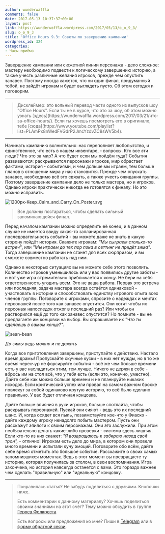 ```yaml
---
author: wunderwaffla
comments: false
date: 2017-05-13 10:37:37+00:00
layout: post
link: https://wunderwaffla.wordpress.com/2017/05/13/o_o_9_3/
slug: o_o_9_3
title: 'Office Hours 9.3: Советы по завершению кампании'
wordpress_id: 324
categories:
- Часы приёма
---
```


Завершение кампании или сюжетной линии персонажа - дело сложное: мастеру необходимо подвести к логическому завершению историю, а также учесть различные желания игроков, прежде чем опустить занавес. Поэтому иногда кажется, что ни один финал, придуманный тобой, не зайдёт игрокам и будет выглядеть пусто. Об этом сегодня и поговорим.

<!-- more -->



* * *





<blockquote>Дисклеймер: это вольный перевод части одного из выпусков шоу "Office Hours". Если ты не в курсе, что это за шоу, об этом можно узнать [здесь](https://wunderwaffla.wordpress.com/2017/03/21/что-за-office-hours/). Если ты хочешь посмотреть его в оригинале, тебе [сюда](https://www.youtube.com/playlist?list=PLAmPx8nWedFVGdrP2JmcYzdvZC8sWV5b4).</blockquote>





* * *



Начинать кампанию волнительно: нас переполняет любопытство, и единственное, что есть в нашем инвентаре, - вопросы. Кто все эти люди? Что это за мир? А что будет если мы пойдём туда? События развиваются: раскрываются персонажи игроков, мир обрастает фактами, история - событиями, и чем дольше мы играем, тем больше планов в отношении мира у нас становится. Прежде чем опускать занавес, необходимо всё это связать, а также учесть ожидания группы. Поэтому завершение кампании дело не только мастера, но и игроков. Однако игроки практически никогда не готовятся к финалу. Но это можно исправить.

![1200px-Keep_Calm_and_Carry_On_Poster.svg](https://wunderwaffla.files.wordpress.com/2017/05/1200px-keep_calm_and_carry_on_poster-svg.png)



<blockquote>Все должны постараться, чтобы сделать сильный запоминающейся финал. </blockquote>



Перед началом кампании можно определить её конец, и в данном случае не имеется ввиду какая-то запланированная последовательность событий - вы можете даже не знать в какую сторону пойдёт история. Скажите игрокам: _"Мы сыграем столько-то встреч"_, или _"Мы играем до тех пор пока в сеттинг не придёт зима"_. Тогда завершение кампании не станет для всех сюрпризом, и вы сможете совместно работать над ним.

Однако в некоторых ситуациях вы не можете себе этого позволить. Количество игроков уменьшилось или у вас появились другие заботы - и вот уже игра стремительно приближается к концу. Не бери на себя ответственность угодить всем. Это не ваша работа. Первая это встреча или последняя, задача мастера всегда остаётся одинаковой - участвовать в истории и способствовать единству игрового опыта всех членов группы. Поговорите с игроками, спросите о надеждах и мечтах персонажей после того как занавес опустится. Они хотят чтобы их персонаж напоследок отжог в последний раз? Или чтобы он растворился ещё до того как занавес опустится? Но помните - вы не предлагаете им концовки на выбор. Вы спрашиваете их _"Что ты сделаешь в самом конце?"_.

![sean-bean](https://wunderwaffla.files.wordpress.com/2017/05/sean-bean-e1494667973789.jpg)

_До зимы ведь можно и не дожить_

Когда все приготовления завершены, приступайте к действию. Настало время драмы! Пропускайте скучные куски - в них нет нужды, но в то же время чересчур не форсируйте события - всё же чем больше времени есть у вас насладиться этим, тем лучше. Ничего не держи в себе - вбрось им на стол всё, что у тебя есть (если это, конечно, уместно). Дайте себе как можно больше времени и не планируйте никаких исходов. Если критический успех или провал на самом важном броске повлекут за собой одинаково крутую историю, то всё было сделано правильно. У вас будет отличная концовка.

Дайте больше влияния в руки игроков, больше спотлайта, чтобы раскрывать персонажей. Пускай они сияют - ведь это их последний шанс. И, когда осядет вся пыль, позаимствуйте кое-что у Фиаско - дайте каждому игроку ненадолго побыть мастером. Пусть они расскажут эпилоги к своим персонажам. Они это заслужили. При этом необязательно делать какие-либо проверки - система здесь лишняя. Если кто-то из них скажет: _"Я возвращаюсь и забираю назад свой трон",_ - отлично! Игрокам есть дело до мира, в котором они провели много времени и испытали кучу эмоций. Поговорите обо всём, дайте себе время отметить это большое событие. Расскажите о своих самых запомнившихся моментах. Ведь в этот момент вы превращаете ту историю, которая получилась за столом, в свои воспоминания. Игра закончена, но история навсегда останется с вами. Это гораздо важнее чем сделать "правильную" или "идеальную" концовку.



* * *





<blockquote>Понравилась статья? Не забудь поделиться с друзьями. Кнопочки ниже.

Есть комментарии к данному материалу? Хочешь поделиться своими знаниями на этот счёт? Тему можно обсудить в группе [Героев Фолкреста](https://vk.com/heroesoffallcrest)

Есть вопросы или предложения ко мне? Пиши в [Telegram](https://t.me/wunderwaffla) или в [форму обратной связи](https://wunderwaffla.wordpress.com/contact/).</blockquote>
